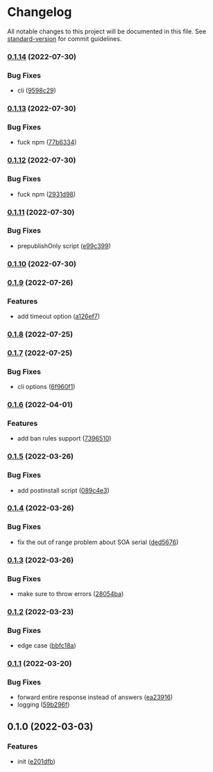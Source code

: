 # Changelog

All notable changes to this project will be documented in this file. See [standard-version](https://github.com/conventional-changelog/standard-version) for commit guidelines.

### [0.1.14](https://github.com/BlackGlory/better-hosts/compare/v0.1.13...v0.1.14) (2022-07-30)


### Bug Fixes

* cli ([9598c29](https://github.com/BlackGlory/better-hosts/commit/9598c29377aa2914cf6d6c3d2354648a27b2780b))

### [0.1.13](https://github.com/BlackGlory/better-hosts/compare/v0.1.12...v0.1.13) (2022-07-30)


### Bug Fixes

* fuck npm ([77b6334](https://github.com/BlackGlory/better-hosts/commit/77b6334ecaffb4b3a1a73f65544b6b25cdd5c184))

### [0.1.12](https://github.com/BlackGlory/better-hosts/compare/v0.1.11...v0.1.12) (2022-07-30)


### Bug Fixes

* fuck npm ([2931d98](https://github.com/BlackGlory/better-hosts/commit/2931d98fb7e00878a2411b4799866f32d1f41c90))

### [0.1.11](https://github.com/BlackGlory/better-hosts/compare/v0.1.10...v0.1.11) (2022-07-30)


### Bug Fixes

* prepublishOnly script ([e99c399](https://github.com/BlackGlory/better-hosts/commit/e99c39960ca5889e3c09c93d92890bcba5c9880c))

### [0.1.10](https://github.com/BlackGlory/better-hosts/compare/v0.1.9...v0.1.10) (2022-07-30)

### [0.1.9](https://github.com/BlackGlory/better-hosts/compare/v0.1.8...v0.1.9) (2022-07-26)


### Features

* add timeout option ([a126ef7](https://github.com/BlackGlory/better-hosts/commit/a126ef7f7e94b6d35c746ce739d0d96769565613))

### [0.1.8](https://github.com/BlackGlory/better-hosts/compare/v0.1.7...v0.1.8) (2022-07-25)

### [0.1.7](https://github.com/BlackGlory/better-hosts/compare/v0.1.6...v0.1.7) (2022-07-25)


### Bug Fixes

* cli options ([6f960f1](https://github.com/BlackGlory/better-hosts/commit/6f960f1e792718b008867b8c4d86a58d2959d4bd))

### [0.1.6](https://github.com/BlackGlory/better-hosts/compare/v0.1.5...v0.1.6) (2022-04-01)


### Features

* add ban rules support ([7396510](https://github.com/BlackGlory/better-hosts/commit/7396510fb975e0950d7385b3b36a3ad02c00e2c0))

### [0.1.5](https://github.com/BlackGlory/better-hosts/compare/v0.1.4...v0.1.5) (2022-03-26)


### Bug Fixes

* add postinstall script ([089c4e3](https://github.com/BlackGlory/better-hosts/commit/089c4e358c39f10b4cb786a19018116db9412e79))

### [0.1.4](https://github.com/BlackGlory/better-hosts/compare/v0.1.3...v0.1.4) (2022-03-26)


### Bug Fixes

* fix the out of range problem about SOA serial ([ded5676](https://github.com/BlackGlory/better-hosts/commit/ded567673046f846d72466fad6e59eb869da8407))

### [0.1.3](https://github.com/BlackGlory/better-hosts/compare/v0.1.2...v0.1.3) (2022-03-26)


### Bug Fixes

* make sure to throw errors ([28054ba](https://github.com/BlackGlory/better-hosts/commit/28054ba3f0dee2938b6eab5cd29347e22b9858a6))

### [0.1.2](https://github.com/BlackGlory/better-hosts/compare/v0.1.1...v0.1.2) (2022-03-23)


### Bug Fixes

* edge case ([bbfc18a](https://github.com/BlackGlory/better-hosts/commit/bbfc18a128a9eeae8b933b0debefe484863ca8fa))

### [0.1.1](https://github.com/BlackGlory/better-hosts/compare/v0.1.0...v0.1.1) (2022-03-20)


### Bug Fixes

* forward entire response instead of answers ([ea23916](https://github.com/BlackGlory/better-hosts/commit/ea239165b13d87bf2708568954d2996a73584688))
* logging ([59b296f](https://github.com/BlackGlory/better-hosts/commit/59b296f032db38e04f4d87ac571bbd0d3c983370))

## 0.1.0 (2022-03-03)


### Features

* init ([e201dfb](https://github.com/BlackGlory/better-hosts/commit/e201dfbb4365df41d15e32e5287eec112b035ef2))
